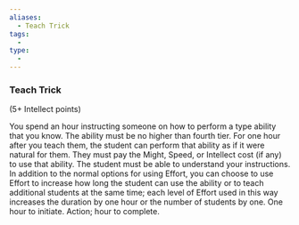 ```yaml
---
aliases:
  - Teach Trick
tags:
  - 
type:
  - 
---
```

### Teach Trick

(5+ Intellect points)

You spend an hour instructing someone on how to perform a type ability that you know. The ability must be no higher than fourth tier. For one hour after you teach them, the student can perform that ability as if it were natural for them. They must pay the Might, Speed, or Intellect cost (if any) to use that ability. The student must be able to understand your instructions. In addition to the normal options for using Effort, you can choose to use Effort to increase how long the student can use the ability or to teach additional students at the same time; each level of Effort used in this way increases the duration by one hour or the number of students by one. One hour to initiate. Action; hour to complete.